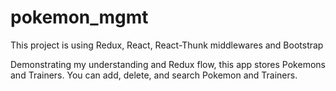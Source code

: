 # pokemon_mgmt

This project is using Redux, React, React-Thunk middlewares and Bootstrap

Demonstrating my understanding and Redux flow, this app stores Pokemons and Trainers. You can add, delete, and search Pokemon and Trainers. 